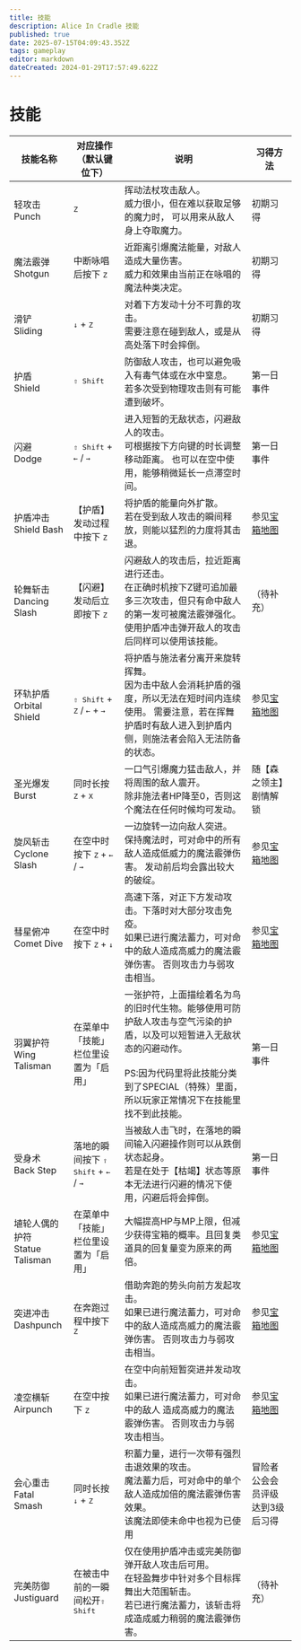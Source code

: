 ```yaml
---
title: 技能
description: Alice In Cradle 技能
published: true
date: 2025-07-15T04:09:43.352Z
tags: gameplay
editor: markdown
dateCreated: 2024-01-29T17:57:49.622Z
---
```


<!-- 表格/文本内多次引用 -->
[宝箱地图]: /zh/maps

# 技能

| 技能名称 | 对应操作（默认键位下） | 说明 | 习得方法 |
| --- | --- | --- | --- |
| 轻攻击<br>Punch | <kbd>Z</kbd> | 挥动法杖攻击敌人。<br>威力很小，但在难以获取足够的魔力时， 可以用来从敌人身上夺取魔力。 | 初期习得 | 
| 魔法霰弹<br>Shotgun	| 中断咏唱后按下 <kbd>Z</kbd> | 近距离引爆魔法能量，对敌人造成大量伤害。<br>威力和效果由当前正在咏唱的魔法种类决定。| 初期习得 |
| 滑铲<br>Sliding | <kbd>↓</kbd> + <kbd>Z</kbd>	| 对着下方发动十分不可靠的攻击。<br>需要注意在碰到敌人，或是从高处落下时会摔倒。 | 初期习得 |
| 护盾<br>Shield | <kbd>⇧ Shift</kbd> | 防御敌人攻击，也可以避免吸入有毒气体或在水中窒息。<br>若多次受到物理攻击则有可能遭到破坏。 | 第一日事件 |
| 闪避<br>Dodge | <kbd>⇧ Shift</kbd> + <kbd>←</kbd> / <kbd>→</kbd>	| 进入短暂的无敌状态，闪避敌人的攻击。<br>可根据按下方向键的时长调整移动距离。 也可以在空中使用，能够稍微延长一点滞空时间。 | 第一日事件 |
| 护盾冲击<br>Shield Bash | 【护盾】发动过程中按下 <kbd>Z</kbd> | 将护盾的能量向外扩散。<br>若在受到敌人攻击的瞬间释放，则能以猛烈的力度将其击退。 | 参见[宝箱地图] |
| 轮舞斩击<br>Dancing Slash | 【闪避】发动后立即按下 <kbd>Z</kbd> | 闪避敌人的攻击后，拉近距离进行还击。<br>在正确时机按下Z键可追加最多三次攻击，但只有命中敌人的第一发可被魔法霰弹强化。 使用护盾冲击弹开敌人的攻击后同样可以使用该技能。 | （待补充） |
| 环轨护盾<br>Orbital Shield | <kbd>⇧ Shift</kbd> + <kbd>Z</kbd > / <kbd>←</kbd> + <kbd>→</kbd> | 将护盾与施法者分离开来旋转挥舞。<br>因为击中敌人会消耗护盾的强度，所以无法在短时间内连续使用。 需要注意，若在挥舞护盾时有敌人进入到护盾内侧，则施法者会陷入无法防备的状态。 | 参见[宝箱地图] |
| 圣光爆发<br>Burst | 同时长按 <kbd>Z</kbd> + <kbd>X</kbd>	| 一口气引爆魔力猛击敌人，并将周围的敌人震开。<br>除非施法者HP降至0，否则这个魔法在任何时候均可发动。 | 随【森之领主】剧情解锁 |
| 旋风斩击<br>Cyclone Slash | 在空中时按下 <kbd>Z</kbd> + <kbd>←</kbd> / <kbd>→</kbd>	| 一边旋转一边向敌人突进。<br>保持魔法时，可对命中的所有敌人造成低威力的魔法霰弹伤害。 发动前后均会露出较大的破绽。 | 参见[宝箱地图] |
| 彗星俯冲<br>Comet Dive | 在空中时按下 <kbd>Z</kbd> + <kbd>↓</kbd> | 高速下落，对正下方发动攻击。下落时对大部分攻击免疫。<br>如果已进行魔法蓄力，可对命中的敌人造成高威力的魔法霰弹伤害。 否则攻击力与弱攻击相当。 | 参见[宝箱地图] |
| 羽翼护符<br>Wing Talisman | 在菜单中「技能」栏位里设置为「启用」 | 一张护符，上面描绘着名为鸟的旧时代生物。能够使用可防护敌人攻击与空气污染的护盾，以及可以短暂进入无敌状态的闪避动作。<br><br>PS:因为代码里将此技能分类到了SPECIAL（特殊）里面，所以玩家正常情况下在技能里找不到此技能。 | 第一日事件 |
| 受身术<br>Back Step | 落地的瞬间按下 <kbd>⇧ Shift</kbd> + <kbd>←</kbd> / <kbd>→</kbd>	| 当被敌人击飞时，在落地的瞬间输入闪避操作则可以从跌倒状态起身。<br>若是在处于【枯竭】状态等原本无法进行闪避的情况下使用，闪避后将会摔倒。 | 第一日事件 |
| 埴轮人偶的护符<br>Statue Talisman | 在菜单中「技能」栏位里设置为「启用」 | 大幅提高HP与MP上限，但减少获得宝箱的概率。且回复类道具的回复量变为原来的两倍。	| 参见[宝箱地图] |
| 突进冲击<br>Dashpunch	| 在奔跑过程中按下 <kbd>Z</kbd>	| 借助奔跑的势头向前方发起攻击。<br>如果已进行魔法蓄力，可对命中的敌人造成高威力的魔法霰弹伤害。 否则攻击力与弱攻击相当。 | 参见[宝箱地图] |
| 凌空横斩<br>Airpunch | 在空中按下 <kbd>Z</kbd>	| 在空中向前短暂突进并发动攻击。<br>如果已进行魔法蓄力，可对命中的敌人 造成高威力的魔法霰弹伤害。 否则攻击力与弱攻击相当。 | 参见[宝箱地图] |
| 会心重击<br>Fatal Smash | 同时长按 <kbd>↓</kbd>	+ <kbd>Z</kbd>| 积蓄力量，进行一次带有强烈击退效果的攻击。<br>魔法蓄力后，可对命中的单个敌人造成加倍的魔法霰弹伤害效果。<br>该魔法即使未命中也视为已使用 | 冒险者公会会员评级达到3级后习得 |
| 完美防御<br>Justiguard | 在被击中前的一瞬间松开<kbd>⇧ Shift</kbd> | 仅在使用护盾冲击或完美防御弹开敌人攻击后可用。<br>在轻盈舞步中针对多个目标挥舞出大范围斩击。<br>若已进行魔法蓄力，该斩击将成造成威力稍弱的魔法霰弹伤害。 | （待补充） |